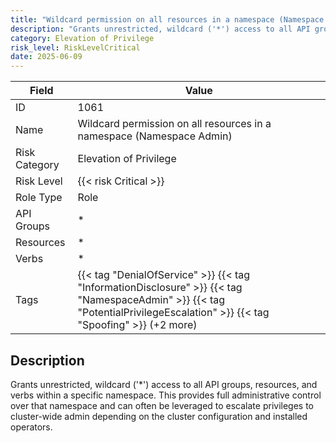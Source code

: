 ```yaml
---
title: "Wildcard permission on all resources in a namespace (Namespace Admin)"
description: "Grants unrestricted, wildcard ('*') access to all API groups, resources, and verbs within a specific namespace. This provides full administrative control over that namespace and can often be leveraged to escalate privileges to cluster-wide admin depending on the cluster configuration and installed operators."
category: Elevation of Privilege
risk_level: RiskLevelCritical
date: 2025-06-09
---
```


| Field         | Value                                                                                                                                                                      |
| ------------- | -------------------------------------------------------------------------------------------------------------------------------------------------------------------------- |
| ID            | 1061                                                                                                                                                                       |
| Name          | Wildcard permission on all resources in a namespace (Namespace Admin)                                                                                                      |
| Risk Category | Elevation of Privilege                                                                                                                                                     |
| Risk Level    | {{< risk Critical >}}                                                                                                                                                      |
| Role Type     | Role                                                                                                                                                                       |
| API Groups    | \*                                                                                                                                                                         |
| Resources     | \*                                                                                                                                                                         |
| Verbs         | \*                                                                                                                                                                         |
| Tags          | {{< tag "DenialOfService" >}} {{< tag "InformationDisclosure" >}} {{< tag "NamespaceAdmin" >}} {{< tag "PotentialPrivilegeEscalation" >}} {{< tag "Spoofing" >}} (+2 more) |

## Description

Grants unrestricted, wildcard ('\*') access to all API groups, resources, and verbs within a specific namespace. This provides full administrative control over that namespace and can often be leveraged to escalate privileges to cluster-wide admin depending on the cluster configuration and installed operators.
